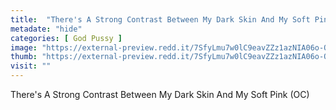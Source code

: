 ```yaml
---
title:  "There's A Strong Contrast Between My Dark Skin And My Soft Pink (OC)"
metadate: "hide"
categories: [ God Pussy ]
image: "https://external-preview.redd.it/7SfyLmu7w0lC9eavZZz1azNIA06o-OFMxpZKp7GDlvo.jpg?auto=webp&s=43b89894191e3f599f5d5bc772685d7ea8f7aedf"
thumb: "https://external-preview.redd.it/7SfyLmu7w0lC9eavZZz1azNIA06o-OFMxpZKp7GDlvo.jpg?width=1080&crop=smart&auto=webp&s=5d0fafc951f20e9182a815a51ed93044453dcb00"
visit: ""
---
```

There's A Strong Contrast Between My Dark Skin And My Soft Pink (OC)
